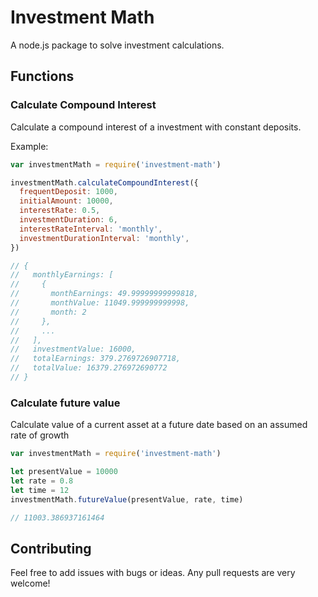 # Investment Math

A node.js package to solve investment calculations.

## Functions

### Calculate Compound Interest

Calculate a compound interest of a investment with constant deposits.

Example:

```javascript
var investmentMath = require('investment-math')

investmentMath.calculateCompoundInterest({
  frequentDeposit: 1000,
  initialAmount: 10000,
  interestRate: 0.5,
  investmentDuration: 6,
  interestRateInterval: 'monthly',
  investmentDurationInterval: 'monthly',
})

// {
//   monthlyEarnings: [
//     {
//       monthEarnings: 49.99999999999818,
//       monthValue: 11049.999999999998,
//       month: 2
//     },
//     ...
//   ],
//   investmentValue: 16000,
//   totalEarnings: 379.2769726907718,
//   totalValue: 16379.276972690772
// }
```

### Calculate future value

Calculate value of a current asset at a future date based on an assumed rate of growth

```javascript
var investmentMath = require('investment-math')

let presentValue = 10000
let rate = 0.8
let time = 12
investmentMath.futureValue(presentValue, rate, time)

// 11003.386937161464
```

## Contributing

Feel free to add issues with bugs or ideas. Any pull requests are very welcome!
